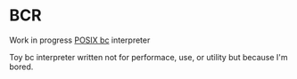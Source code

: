 # BCR

Work in progress [POSIX bc](https://en.wikipedia.org/wiki/Bc_%28programming_language%29) interpreter

Toy bc interpreter written not for performace, use, or utility but because I'm bored.
